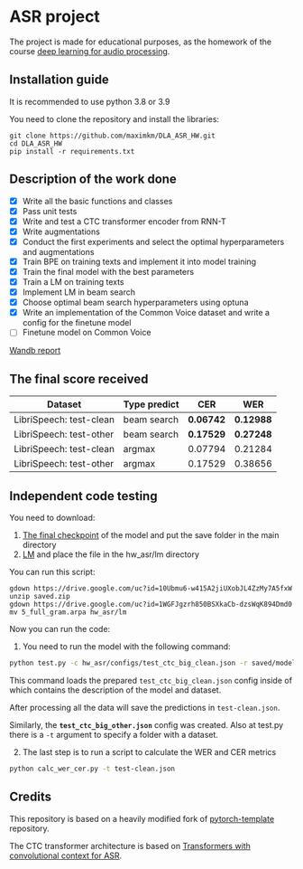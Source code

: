 # ASR project
The project is made for educational purposes, as the homework of the course [deep learning for audio processing](https://github.com/markovka17/dla).

## Installation guide
It is recommended to use python 3.8 or 3.9

You need to clone the repository and install the libraries:
```shell
git clone https://github.com/maximkm/DLA_ASR_HW.git
cd DLA_ASR_HW
pip install -r requirements.txt
```

## Description of the work done

- [x] Write all the basic functions and classes
- [x] Pass unit tests 
- [x] Write and test a CTC transformer encoder from RNN-T
- [x] Write augmentations
- [x] Conduct the first experiments and select the optimal hyperparameters and augmentations
- [x] Train BPE on training texts and implement it into model training
- [x] Train the final model with the best parameters
- [x] Train a LM on training texts
- [x] Implement LM in beam search
- [x] Choose optimal beam search hyperparameters using optuna
- [x] Write an implementation of the Common Voice dataset and write a config for the finetune model
- [ ] Finetune model on Common Voice

[Wandb report](https://wandb.ai/maximkm/asr_project/reports/Homework-report--VmlldzoyNzk4OTIw?accessToken=68k3szx6w2gvylj2b0vnid1c9lx628q0v0b770rkglmyw5m61qgnanoc4auhemdt)

## The final score received

| Dataset | Type predict | CER  | WER |
| ------------- | ------------- | ------------- | ------------- |
| LibriSpeech: test-clean | beam search | **0.06742**  | **0.12988** |
| LibriSpeech: test-other | beam search | **0.17529**  |  **0.27248** |
| LibriSpeech: test-clean | argmax  | 0.07794 | 0.21284  |
| LibriSpeech: test-other | argmax  | 0.17529 | 0.38656  |

## Independent code testing

You need to download:
1) [The final checkpoint](https://drive.google.com/uc?id=10Ubmu6-w415A2jiUXobJL4ZzMy7A5fxW) of the model and put the save folder in the main directory
2) [LM](https://drive.google.com/uc?id=1WGFJgzrh850BSXkaCb-dzsWqK894Dmd0) and place the file in the hw_asr/lm directory

You can run this script:
```shell
gdown https://drive.google.com/uc?id=10Ubmu6-w415A2jiUXobJL4ZzMy7A5fxW
unzip saved.zip
gdown https://drive.google.com/uc?id=1WGFJgzrh850BSXkaCb-dzsWqK894Dmd0
mv 5_full_gram.arpa hw_asr/lm
```

Now you can run the code:
1) You need to run the model with the following command:
```bash
python test.py -c hw_asr/configs/test_ctc_big_clean.json -r saved/models/baseline/1013_154403/model_best.pth -o test-clean.json
```
This command loads the prepared `test_ctc_big_clean.json` config inside of which contains the description of the model and dataset.

After processing all the data will save the predictions in `test-clean.json`.

Similarly, the **`test_ctc_big_other.json`** config was created. Also at test.py there is a `-t` argument to specify a folder with a dataset.

2) The last step is to run a script to calculate the WER and CER metrics
```bash
python calc_wer_cer.py -t test-clean.json
```

## Credits

This repository is based on a heavily modified fork
of [pytorch-template](https://github.com/victoresque/pytorch-template) repository.

The CTC transformer architecture is based on [Transformers with convolutional context for ASR](https://arxiv.org/pdf/1904.11660.pdf).
